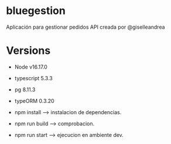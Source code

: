 # bluegestion
Aplicación para gestionar pedidos 
API creada por @giselleandrea 

# Versions
* Node v16.17.0
* typescript 5.3.3
* pg 8.11.3
* typeORM 0.3.20

* npm install --> instalacion de dependencias.
* npm run build  --> comprobacion.
* npm run start  --> ejecucion en ambiente dev. 